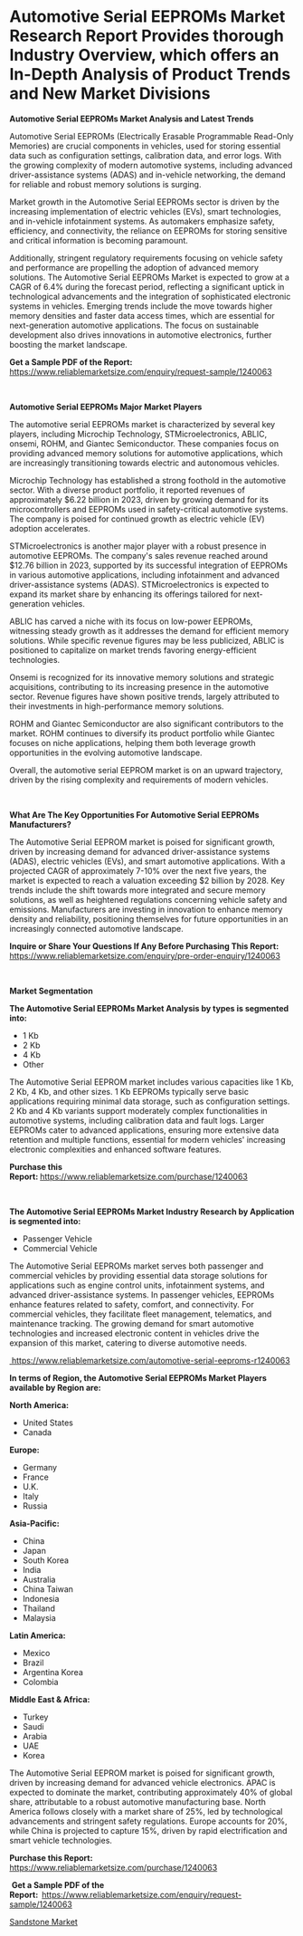 <p><h1>Automotive Serial EEPROMs Market Research Report Provides thorough Industry Overview, which offers an In-Depth Analysis of Product Trends and New Market Divisions</h1></p><p><strong>Automotive Serial EEPROMs Market Analysis and Latest Trends</strong></p>
<p><p>Automotive Serial EEPROMs (Electrically Erasable Programmable Read-Only Memories) are crucial components in vehicles, used for storing essential data such as configuration settings, calibration data, and error logs. With the growing complexity of modern automotive systems, including advanced driver-assistance systems (ADAS) and in-vehicle networking, the demand for reliable and robust memory solutions is surging.</p><p>Market growth in the Automotive Serial EEPROMs sector is driven by the increasing implementation of electric vehicles (EVs), smart technologies, and in-vehicle infotainment systems. As automakers emphasize safety, efficiency, and connectivity, the reliance on EEPROMs for storing sensitive and critical information is becoming paramount. </p><p>Additionally, stringent regulatory requirements focusing on vehicle safety and performance are propelling the adoption of advanced memory solutions. The Automotive Serial EEPROMs Market is expected to grow at a CAGR of 6.4% during the forecast period, reflecting a significant uptick in technological advancements and the integration of sophisticated electronic systems in vehicles. Emerging trends include the move towards higher memory densities and faster data access times, which are essential for next-generation automotive applications. The focus on sustainable development also drives innovations in automotive electronics, further boosting the market landscape.</p></p>
<p><strong>Get a Sample PDF of the Report:&nbsp;</strong> <a href="https://www.reliablemarketsize.com/enquiry/request-sample/1240063?utm_campaign=2216&utm_medium=2&utm_source=Github&utm_content=ia&utm_term=30012025&utm_id=automotive-serial-eeproms">https://www.reliablemarketsize.com/enquiry/request-sample/1240063</a></p>
<p>&nbsp;</p>
<p><strong>Automotive Serial EEPROMs Major Market Players</strong></p>
<p><p>The automotive serial EEPROMs market is characterized by several key players, including Microchip Technology, STMicroelectronics, ABLIC, onsemi, ROHM, and Giantec Semiconductor. These companies focus on providing advanced memory solutions for automotive applications, which are increasingly transitioning towards electric and autonomous vehicles.</p><p>Microchip Technology has established a strong foothold in the automotive sector. With a diverse product portfolio, it reported revenues of approximately $6.22 billion in 2023, driven by growing demand for its microcontrollers and EEPROMs used in safety-critical automotive systems. The company is poised for continued growth as electric vehicle (EV) adoption accelerates.</p><p>STMicroelectronics is another major player with a robust presence in automotive EEPROMs. The company's sales revenue reached around $12.76 billion in 2023, supported by its successful integration of EEPROMs in various automotive applications, including infotainment and advanced driver-assistance systems (ADAS). STMicroelectronics is expected to expand its market share by enhancing its offerings tailored for next-generation vehicles.</p><p>ABLIC has carved a niche with its focus on low-power EEPROMs, witnessing steady growth as it addresses the demand for efficient memory solutions. While specific revenue figures may be less publicized, ABLIC is positioned to capitalize on market trends favoring energy-efficient technologies.</p><p>Onsemi is recognized for its innovative memory solutions and strategic acquisitions, contributing to its increasing presence in the automotive sector. Revenue figures have shown positive trends, largely attributed to their investments in high-performance memory solutions.</p><p>ROHM and Giantec Semiconductor are also significant contributors to the market. ROHM continues to diversify its product portfolio while Giantec focuses on niche applications, helping them both leverage growth opportunities in the evolving automotive landscape. </p><p>Overall, the automotive serial EEPROM market is on an upward trajectory, driven by the rising complexity and requirements of modern vehicles.</p></p>
<p>&nbsp;</p>
<p><strong>What Are The Key Opportunities For Automotive Serial EEPROMs Manufacturers?</strong></p>
<p><p>The Automotive Serial EEPROM market is poised for significant growth, driven by increasing demand for advanced driver-assistance systems (ADAS), electric vehicles (EVs), and smart automotive applications. With a projected CAGR of approximately 7-10% over the next five years, the market is expected to reach a valuation exceeding $2 billion by 2028. Key trends include the shift towards more integrated and secure memory solutions, as well as heightened regulations concerning vehicle safety and emissions. Manufacturers are investing in innovation to enhance memory density and reliability, positioning themselves for future opportunities in an increasingly connected automotive landscape.</p></p>
<p><strong>Inquire or Share Your Questions If Any Before Purchasing This Report:</strong> <a href="https://www.reliablemarketsize.com/enquiry/pre-order-enquiry/1240063?utm_campaign=2216&utm_medium=2&utm_source=Github&utm_content=ia&utm_term=30012025&utm_id=automotive-serial-eeproms">https://www.reliablemarketsize.com/enquiry/pre-order-enquiry/1240063</a></p>
<p>&nbsp;</p>
<p><strong>Market Segmentation</strong></p>
<p><strong>The Automotive Serial EEPROMs Market Analysis by types is segmented into:</strong></p>
<p><ul><li>1 Kb</li><li>2 Kb</li><li>4 Kb</li><li>Other</li></ul></p>
<p><p>The Automotive Serial EEPROM market includes various capacities like 1 Kb, 2 Kb, 4 Kb, and other sizes. 1 Kb EEPROMs typically serve basic applications requiring minimal data storage, such as configuration settings. 2 Kb and 4 Kb variants support moderately complex functionalities in automotive systems, including calibration data and fault logs. Larger EEPROMs cater to advanced applications, ensuring more extensive data retention and multiple functions, essential for modern vehicles' increasing electronic complexities and enhanced software features.</p></p>
<p><strong>Purchase this Report:&nbsp;</strong><a href="https://www.reliablemarketsize.com/purchase/1240063?utm_campaign=2216&utm_medium=2&utm_source=Github&utm_content=ia&utm_term=30012025&utm_id=automotive-serial-eeproms">https://www.reliablemarketsize.com/purchase/1240063</a></p>
<p>&nbsp;</p>
<p><strong>The Automotive Serial EEPROMs Market Industry Research by Application is segmented into:</strong></p>
<p><ul><li>Passenger Vehicle</li><li>Commercial Vehicle</li></ul></p>
<p><p>The Automotive Serial EEPROMs market serves both passenger and commercial vehicles by providing essential data storage solutions for applications such as engine control units, infotainment systems, and advanced driver-assistance systems. In passenger vehicles, EEPROMs enhance features related to safety, comfort, and connectivity. For commercial vehicles, they facilitate fleet management, telematics, and maintenance tracking. The growing demand for smart automotive technologies and increased electronic content in vehicles drive the expansion of this market, catering to diverse automotive needs.</p></p>
<p><a href="https://www.reliablemarketsize.com/automotive-serial-eeproms-r1240063?utm_campaign=2216&utm_medium=2&utm_source=Github&utm_content=ia&utm_term=30012025&utm_id=automotive-serial-eeproms">&nbsp;https://www.reliablemarketsize.com/automotive-serial-eeproms-r1240063</a></p>
<p><strong>In terms of Region, the Automotive Serial EEPROMs Market Players available by Region are:</strong></p>
<p>
    <p> <strong> North America: </strong>
        <ul>
            <li>United States</li>
            <li>Canada</li>
        </ul>
        </p> 
    <p> <strong> Europe: </strong>
        <ul>
            <li>Germany</li>
            <li>France</li>
            <li>U.K.</li>
            <li>Italy</li>
            <li>Russia</li>
        </ul>
        </p> 
    <p> <strong> Asia-Pacific: </strong>
        <ul>
            <li>China</li>
            <li>Japan</li>
            <li>South Korea</li>
            <li>India</li>
            <li>Australia</li>
            <li>China Taiwan</li>
            <li>Indonesia</li>
            <li>Thailand</li>
            <li>Malaysia</li>
        </ul>
        </p> 
    <p> <strong> Latin America: </strong>
        <ul>
            <li>Mexico</li>
            <li>Brazil</li>
            <li>Argentina Korea</li>
            <li>Colombia</li>
        </ul>
        </p> 
    <p> <strong> Middle East & Africa: </strong>
        <ul>
            <li>Turkey</li>
            <li>Saudi</li>
            <li>Arabia</li>
            <li>UAE</li>
            <li>Korea</li>
        </ul>
    </p>
    </p>
<p><p>The Automotive Serial EEPROM market is poised for significant growth, driven by increasing demand for advanced vehicle electronics. APAC is expected to dominate the market, contributing approximately 40% of global share, attributable to a robust automotive manufacturing base. North America follows closely with a market share of 25%, led by technological advancements and stringent safety regulations. Europe accounts for 20%, while China is projected to capture 15%, driven by rapid electrification and smart vehicle technologies.</p></p>
<p><strong>Purchase this Report: </strong><a href="https://www.reliablemarketsize.com/purchase/1240063?utm_campaign=2216&utm_medium=2&utm_source=Github&utm_content=ia&utm_term=30012025&utm_id=automotive-serial-eeproms">https://www.reliablemarketsize.com/purchase/1240063</a></p>
<p>&nbsp;<strong>Get a Sample PDF of the Report:&nbsp;&nbsp;</strong><a href="https://www.reliablemarketsize.com/enquiry/request-sample/1240063?utm_campaign=2216&utm_medium=2&utm_source=Github&utm_content=ia&utm_term=30012025&utm_id=automotive-serial-eeproms">https://www.reliablemarketsize.com/enquiry/request-sample/1240063</a></p>
<p><strong></strong></p>
<p><p><a href="https://github.com/bensemilia864/Market-Research-Report-List-1/blob/main/sandstone-market.md?utm_campaign=2216&utm_medium=2&utm_source=Github&utm_content=ia&utm_term=30012025&utm_id=automotive-serial-eeproms">Sandstone Market</a></p></p>